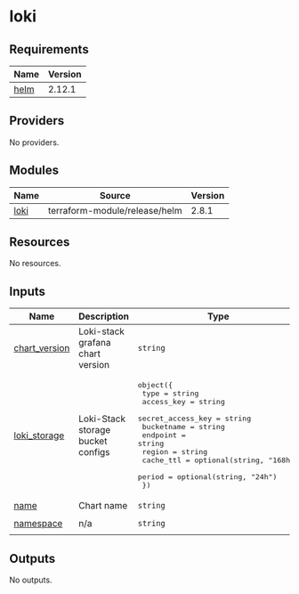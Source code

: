 # loki

<!-- BEGINNING OF PRE-COMMIT-TERRAFORM DOCS HOOK -->
## Requirements

| Name | Version |
|------|---------|
| <a name="requirement_helm"></a> [helm](#requirement\_helm) | 2.12.1 |

## Providers

No providers.

## Modules

| Name | Source | Version |
|------|--------|---------|
| <a name="module_loki"></a> [loki](#module\_loki) | terraform-module/release/helm | 2.8.1 |

## Resources

No resources.

## Inputs

| Name | Description | Type | Default | Required |
|------|-------------|------|---------|:--------:|
| <a name="input_chart_version"></a> [chart\_version](#input\_chart\_version) | Loki-stack grafana chart version | `string` | `"2.10.1"` | no |
| <a name="input_loki_storage"></a> [loki\_storage](#input\_loki\_storage) | Loki-Stack storage bucket configs | <pre>object({<br>    type              = string<br>    access_key        = string<br>    secret_access_key = string<br>    bucketname        = string<br>    endpoint          = string<br>    region            = string<br>    cache_ttl         = optional(string, "168h")<br>    period            = optional(string, "24h")<br>  })</pre> | n/a | yes |
| <a name="input_name"></a> [name](#input\_name) | Chart name | `string` | `"loki"` | no |
| <a name="input_namespace"></a> [namespace](#input\_namespace) | n/a | `string` | `"loki-stack"` | no |

## Outputs

No outputs.
<!-- END OF PRE-COMMIT-TERRAFORM DOCS HOOK -->
